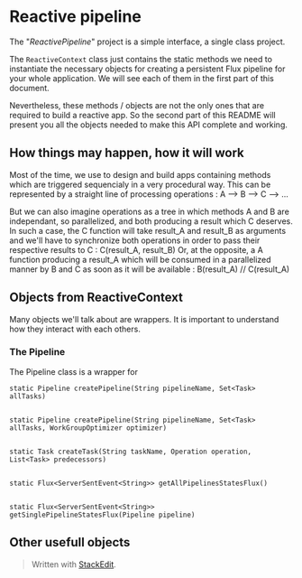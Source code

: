 # Reactive pipeline

The "*ReactivePipeline*" project is a simple interface, a single class project.

The `ReactiveContext` class just contains the static methods we need to instantiate the necessary objects for creating a persistent Flux pipeline for your whole application.
We will see each of them in the first part of this document.

Nevertheless, these methods / objects are not the only ones that are required to build a reactive app.
So the second part of this README will present you all the objects needed to make this API complete and working.

## How things may happen, how it will work

Most of the time, we use to design and build apps containing methods which are triggered sequencialy in a very procedural way. This can be represented by a straight line of processing operations : A --> B --> C --> ...

But we can also imagine operations as a tree in which methods A and B are independant, so parallelized, and both producing a result which C deserves. In such a case, the C function will take result_A and result_B as arguments and we'll have to synchronize both operations in order to pass their respective results to C : C(result_A, result_B)
Or, at the opposite, a A function producing a result_A which will be consumed in a parallelized manner by B and C as soon as it will be available : B(result_A) // C(result_A)


## Objects from ReactiveContext

Many objects we'll talk about are wrappers. It is important to understand how they interact with each others.


### The Pipeline

The Pipeline class is a wrapper for 

    static Pipeline createPipeline(String pipelineName, Set<Task> allTasks)


    static Pipeline createPipeline(String pipelineName, Set<Task> allTasks, WorkGroupOptimizer optimizer)


    static Task createTask(String taskName, Operation operation, List<Task> predecessors)


    static Flux<ServerSentEvent<String>> getAllPipelinesStatesFlux()


    static Flux<ServerSentEvent<String>> getSinglePipelineStatesFlux(Pipeline pipeline)

## Other usefull objects

> Written with [StackEdit](https://stackedit.io/).
<!--stackedit_data:
eyJoaXN0b3J5IjpbMTY3ODI2NTYxMSw1NTQ3MzA1ODcsMTA0OT
A2NjMzNCwtNTQ4NjIyMzc1XX0=
-->